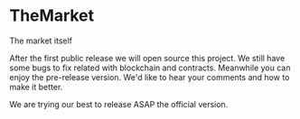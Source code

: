 # TheMarket
The market itself

After the first public release we will open source this project. We still have some bugs to fix related with blockchain and contracts. Meanwhile you can enjoy the pre-release version. We'd like to hear your comments and how to make it better.

We are trying our best to release ASAP the official version.
